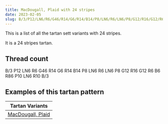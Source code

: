 ```yaml
---
title: MacDougall, Plaid with 24 stripes
date: 2023-02-05
slug: B/3/P12/LN6/R6/G46/R14/G6/R14/B14/P8/LN6/R6/LN6/P8/G12/R16/G12/R6/B6/R86/P10/LN6/R10/B/3
---
```

This is a list of all the tartan sett variants with 24 stripes.

It is a 24 stripes tartan.


## Thread count
B/3 P12 LN6 R6 G46 R14 G6 R14 B14 P8 LN6 R6 LN6 P8 G12 R16 G12 R6 B6 R86 P10 LN6 R10 B/3

## Examples of this tartan pattern

| Tartan Variants |
|---------------|
| [MacDougall, Plaid](/variants/b/3/p12/ln6/r6/g46/r14/g6/r14/b14/p8/ln6/r6/ln6/p8/g12/r16/g12/r6/b6/r86/p10/ln6/r10/b/3-b304080-g008000-lne0e0e0-p800080-rc00000)||
